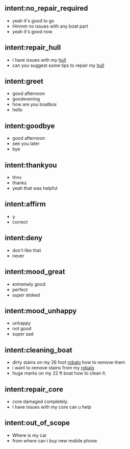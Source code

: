 ## intent:no_repair_required
- yeah it's good to go
- Hmmm no issues with any boat part
- yeah it's good now

## intent:repair_hull
- I have issues with my [hull](boat_part)
- can you suggest some tips to repair my [hull](boat_part)

## intent:greet
- good afternoon
- goodevening
- how are you boatbox
- hello

## intent:goodbye
- good afternoon
- see you later
- bye

## intent:thankyou
- thnx
- thanks
- yeah that was helpful

## intent:affirm
- y
- correct

## intent:deny
- don't like that
- never

## intent:mood_great
- extremely good
- perfect
- super stoked

## intent:mood_unhappy
- unhappy
- not good
- super sad

## intent:cleaning_boat
- dirty stains on my 26 foot [robalo](boat_manufacturer) how to remove them
- i want to remove stains from my [robalo](boat_manufacturer)
- huge marks on my 22 ft boat how to clean it.

## intent:repair_core
- core damaged completely.
- I have issues with my core can u help

## intent:out_of_scope
- Where is my car
- from where can i buy new mobile phone
